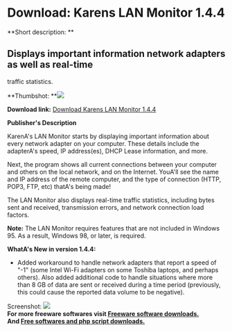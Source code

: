 # Download: Karens LAN Monitor 1.4.4

**Short description: **

## Displays important information network adapters as well as real-time
traffic statistics.

  
**Thumbshot: **![](http://www.freewarefiles.com/screenshot/krnlanmon2_md.gif)   
  
**Download link:** [Download Karens LAN Monitor 1.4.4](http://freesoftwares.boysofts.com/Karens-LAN-Monitor_program_53888.html)  
  

**Publisher's Description**  
  

KarenA's LAN Monitor starts by displaying important information about every
network adapter on your computer. These details include the adapterA's speed,
IP address(es), DHCP Lease information, and more.

Next, the program shows all current connections between your computer and
others on the local network, and on the Internet. YouA'll see the name and IP
address of the remote computer, and the type of connection (HTTP, POP3, FTP,
etc) thatA's being made!

The LAN Monitor also displays real-time traffic statistics, including bytes
sent and received, transmission errors, and network connection load factors.

**Note:** The LAN Monitor requires features that are not included in Windows 95. As a result, Windows 98, or later, is required.

**WhatA's New in version 1.4.4:**

  * Added workaround to handle network adapters that report a speed of "-1" (some Intel Wi-Fi adapters on some Toshiba laptops, and perhaps others). Also added additional code to handle situations where more than 8 GB of data are sent or received during a time period (previously, this could cause the reported data volume to be negative). 

  
  
Screenshot: ![](http://www.freewarefiles.com/screenshot/krnlanmon2.gif)  
**For more freeware softwares visit [Freeware software downloads.](http://freesoftwares.boysofts.com/)**   
**And [Free softwares and php script downloads.](http://www.boysofts.com/)**

